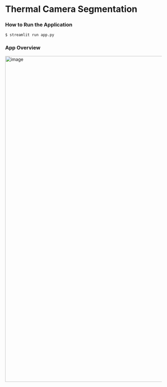 # Thermal Camera Segmentation

### How to Run the Application
```bash
$ streamlit run app.py
```

### App Overview
<img width="1854" height="1048" alt="image" src="https://github.com/user-attachments/assets/d710b5e4-a384-4385-8fed-1384c5958eae" />

